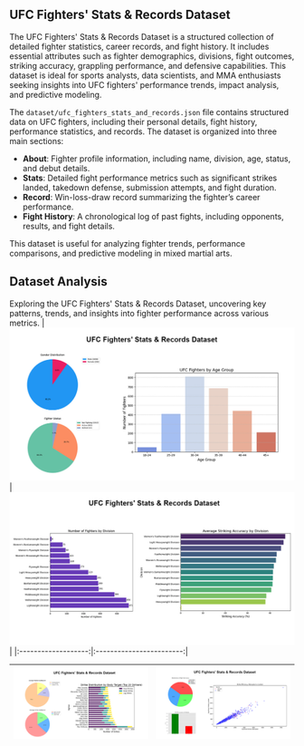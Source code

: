 ## UFC Fighters' Stats & Records Dataset
The UFC Fighters' Stats & Records Dataset is a structured collection of detailed fighter statistics, career records, and fight history. It includes essential attributes such as fighter demographics, divisions, fight outcomes, striking accuracy, grappling performance, and defensive capabilities. This dataset is ideal for sports analysts, data scientists, and MMA enthusiasts seeking insights into UFC fighters' performance trends, impact analysis, and predictive modeling.

The ```dataset/ufc_fighters_stats_and_records.json``` file contains structured data on UFC fighters, including their personal details, fight history, performance statistics, and records. The dataset is organized into three main sections:

- **About**: Fighter profile information, including name, division, age, status, and debut details.
- **Stats**: Detailed fight performance metrics such as significant strikes landed, takedown defense, submission attempts, and fight duration.
- **Record**: Win-loss-draw record summarizing the fighter’s career performance.
- **Fight History**: A chronological log of past fights, including opponents, results, and fight details.

This dataset is useful for analyzing fighter trends, performance comparisons, and predictive modeling in mixed martial arts.

## Dataset Analysis
Exploring the UFC Fighters' Stats & Records Dataset, uncovering key patterns, trends, and insights into fighter performance across various metrics.
| ![Stats](https://github.com/tawhidmonowar/ufc-fighters-stats-and-records-dataset/blob/main/readme/f_status.jpg) | ![division_distribution](https://github.com/tawhidmonowar/ufc-fighters-stats-and-records-dataset/blob/main/readme/f_division_distribution.jpg) |
|:-------------------:|:------------------------:|

| ![strike_distribution](https://github.com/tawhidmonowar/ufc-fighters-stats-and-records-dataset/blob/main/readme/f_strike_distribution.jpg) | ![outcome](https://github.com/tawhidmonowar/ufc-fighters-stats-and-records-dataset/blob/main/readme/f_outcome.jpg) |
|:-----------------:|:-----------------:|

